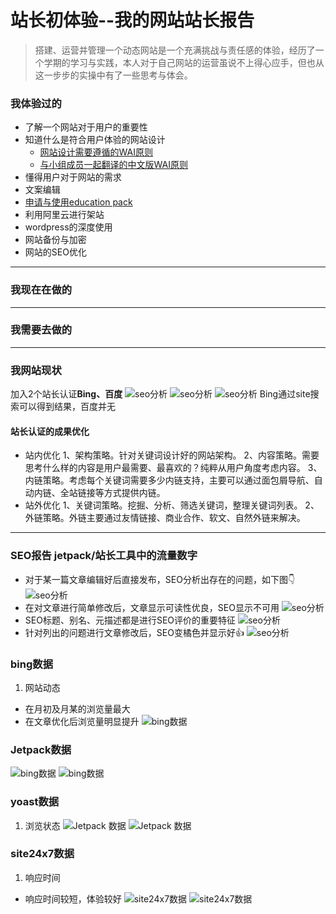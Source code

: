 # 站长初体验--我的网站站长报告
> 搭建、运营并管理一个动态网站是一个充满挑战与责任感的体验，经历了一个学期的学习与实践，本人对于自己网站的运营虽说不上得心应手，但也从这一步步的实操中有了一些思考与体会。

### 我体验过的
- 了解一个网站对于用户的重要性
- 知道什么是符合用户体验的网站设计
    - [网站设计需要遵循的WAI原则](https://www.w3.org/WAI/tips/writing/)
    - [与小组成员一起翻译的中文版WAI原则](https://www.w3.org/WAI/tips/writing/)
- 懂得用户对于网站的需求
- 文案编辑
- [申请与使用education pack](https://www.jianshu.com/p/1ccb335e9f69)
- 利用阿里云进行架站
- wordpress的深度使用
- 网站备份与加密
- 网站的SEO优化 
---
### 我现在在做的

---
### 我需要去做的

---
### 我网站现状
加入2个站长认证**Bing、百度**
![seo分析](https://github.com/Luojiachunaaa/Web-operation-and-management/blob/master/images/shoulu%20.png)
![seo分析](https://github.com/Luojiachunaaa/Web-operation-and-management/blob/master/images/shoulu01.png)
![seo分析](https://github.com/Luojiachunaaa/Web-operation-and-management/blob/master/images/shoulubaidu.png)
Bing通过site搜索可以得到结果，百度并无

#### 站长认证的成果优化
- 站内优化
1、架构策略。针对关键词设计好的网站架构。
2、内容策略。需要思考什么样的内容是用户最需要、最喜欢的？纯粹从用户角度考虑内容。
3、内链策略。考虑每个关键词需要多少内链支持，主要可以通过面包屑导航、自动内链、全站链接等方式提供内链。
- 站外优化
1、关键词策略。挖掘、分析、筛选关键词，整理关键词列表。
2、外链策略。外链主要通过友情链接、商业合作、软文、自然外链来解决。

---
### SEO报告 jetpack/站长工具中的流量数字
- 对于某一篇文章编辑好后直接发布，SEO分析出存在的问题，如下图👇
![seo分析](https://github.com/Luojiachunaaa/Web-operation-and-management/blob/master/images/seo01.png)
- 在对文章进行简单修改后，文章显示可读性优良，SEO显示不可用
![seo分析](https://github.com/Luojiachunaaa/Web-operation-and-management/blob/master/images/seo01.png)
- SEO标题、别名、元描述都是进行SEO评价的重要特征
![seo分析](https://github.com/Luojiachunaaa/Web-operation-and-management/blob/master/images/seo03.png)
- 针对列出的问题进行文章修改后，SEO变橘色并显示好👍
![seo分析](https://github.com/Luojiachunaaa/Web-operation-and-management/blob/master/images/seo04.png)
### bing数据
1. 网站动态
- 在月初及月某的浏览量最大
- 在文章优化后浏览量明显提升
![bing数据](https://github.com/Luojiachunaaa/Web-operation-and-management/blob/master/images/bing03.png)

### Jetpack数据
![bing数据](https://github.com/Luojiachunaaa/Web-operation-and-management/blob/master/images/bing01.png)
![bing数据](https://github.com/Luojiachunaaa/Web-operation-and-management/blob/master/images/bing02.png)

### yoast数据
1. 浏览状态
![Jetpack 数据](https://github.com/Luojiachunaaa/Web-operation-and-management/blob/master/images/jetpack01.png)
![Jetpack 数据](https://github.com/Luojiachunaaa/Web-operation-and-management/blob/master/images/jetpack02.png)

### site24x7数据
1. 响应时间
- 响应时间较短，体验较好
![site24x7数据](https://github.com/Luojiachunaaa/Web-operation-and-management/blob/master/images/site01.png)
![site24x7数据](https://github.com/Luojiachunaaa/Web-operation-and-management/blob/master/images/site02.png)
